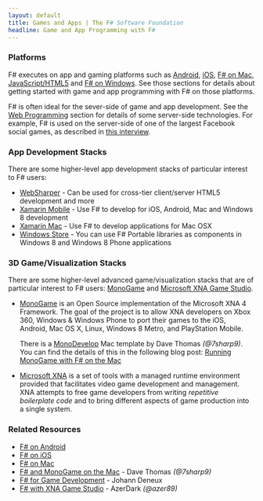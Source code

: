 ```yaml
---
layout: default
title: Games and Apps | The F# Software Foundation
headline: Game and App Programming with F#
---
```


### Platforms

F# executes on app and gaming platforms such as  [Android](/use/android/), [iOS](/use/ios/), 
[F# on Mac](/use/mac/), [JavaScript/HTML5](/webstacks) and [F# on Windows](/use/windows/). See those 
sections for details about getting started with game and app programming with F# on those platforms.

F# is often ideal for the sever-side of game and app development. See the [Web Programming](/webstacks) section for 
details of some server-side technologies. For example, F# is used on the server-side of one of 
the largest Facebook social games, as described in [this interview](http://www.dotnetrocks.com/default.aspx?ShowNum=846).

### App Development Stacks

There are some higher-level app development stacks of particular interest to F# users:

* [WebSharper](http://websharper.com) - Can be used for cross-tier client/server HTML5 development and more
* [Xamarin Mobile](http://docs.xamarin.com/guides/cross-platform/getting_started/introduction_to_mobile_development) - Use F# to develop for iOS, Android, Mac and Windows 8 development
* [Xamarin Mac](http://docs.xamarin.com/guides/mac/getting_started/hello,_mac) - Use F# to develop applications for Mac OSX 
* [Windows Store](http://msdn.microsoft.com/en-us/library/vstudio/hh913781.aspx) - You can use F# Portable libraries as components in Windows 8 and Windows 8 Phone applications

### 3D Game/Visualization Stacks 

There are some higher-level advanced game/visualization stacks that are of 
particular interest to F# users: [MonoGame][1] and 
[Microsoft XNA Game Studio][2]. 

* [MonoGame][1] is an Open Source implementation of the Microsoft XNA 4 Framework. The 
  goal of the project is to allow XNA developers on Xbox 360, Windows & Windows Phone to port 
  their games to the iOS, Android, Mac OS X, Linux, Windows 8 Metro, and PlayStation 
  Mobile.  

  There is a [MonoDevelop][7] Mac template by Dave Thomas *(@7sharp9)*.  You can find the details of this in the following blog 
  post: [Running MonoGame with F# on the Mac][3]

* [Microsoft XNA][2] is a set of tools with a managed runtime environment provided that 
  facilitates video game development and management. XNA attempts to free game developers from writing 
  *repetitive boilerplate code* and to bring different aspects of game production into a single system.  

  
### Related Resources
 * [F# on Android](/use/android/) 
 * [F# on iOS](/use/ios/) 
 * [F# on Mac](/use/mac/) 
 * [F# and MonoGame on the Mac][3] - Dave Thomas *(@7sharp9)*
 * [F# for Game Development][4] - Johann Deneux
 * [F# with XNA Game Studio][5] - AzerDark *(@azer89)*

[1]: http://monogame.codeplex.com
[2]: http://msdn.microsoft.com/en-us/aa937791.aspx
[3]: http://7sharpnine.com/posts/Fsharp-and-MonoGame-on-the-Mac/
[4]: http://sharp-gamedev.blogspot.co.uk
[5]: http://azerdark.wordpress.com/2011/04/05/f-with-xna-game-studio/
[6]: http://www.microsoft.com/visualstudio/
[7]: http://monodevelop.com
